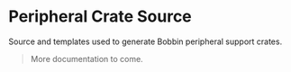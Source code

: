 # Peripheral Crate Source

Source and templates used to generate Bobbin peripheral support crates.

> More documentation to come.
